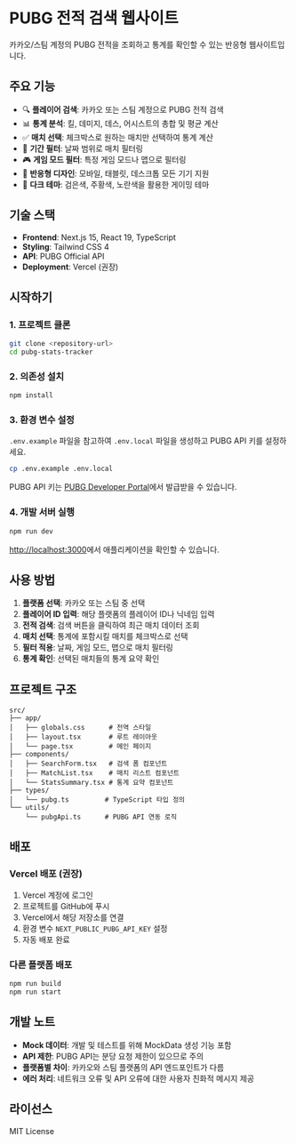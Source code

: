 # PUBG 전적 검색 웹사이트

카카오/스팀 계정의 PUBG 전적을 조회하고 통계를 확인할 수 있는 반응형 웹사이트입니다.

## 주요 기능

- 🔍 **플레이어 검색**: 카카오 또는 스팀 계정으로 PUBG 전적 검색
- 📊 **통계 분석**: 킬, 데미지, 데스, 어시스트의 총합 및 평균 계산
- ✅ **매치 선택**: 체크박스로 원하는 매치만 선택하여 통계 계산
- 📅 **기간 필터**: 날짜 범위로 매치 필터링
- 🎮 **게임 모드 필터**: 특정 게임 모드나 맵으로 필터링
- 📱 **반응형 디자인**: 모바일, 태블릿, 데스크톱 모든 기기 지원
- 🎨 **다크 테마**: 검은색, 주황색, 노란색을 활용한 게이밍 테마

## 기술 스택

- **Frontend**: Next.js 15, React 19, TypeScript
- **Styling**: Tailwind CSS 4
- **API**: PUBG Official API
- **Deployment**: Vercel (권장)

## 시작하기

### 1. 프로젝트 클론

```bash
git clone <repository-url>
cd pubg-stats-tracker
```

### 2. 의존성 설치

```bash
npm install
```

### 3. 환경 변수 설정

`.env.example` 파일을 참고하여 `.env.local` 파일을 생성하고 PUBG API 키를 설정하세요.

```bash
cp .env.example .env.local
```

PUBG API 키는 [PUBG Developer Portal](https://developer.pubg.com/)에서 발급받을 수 있습니다.

### 4. 개발 서버 실행

```bash
npm run dev
```

[http://localhost:3000](http://localhost:3000)에서 애플리케이션을 확인할 수 있습니다.

## 사용 방법

1. **플랫폼 선택**: 카카오 또는 스팀 중 선택
2. **플레이어 ID 입력**: 해당 플랫폼의 플레이어 ID나 닉네임 입력
3. **전적 검색**: 검색 버튼을 클릭하여 최근 매치 데이터 조회
4. **매치 선택**: 통계에 포함시킬 매치를 체크박스로 선택
5. **필터 적용**: 날짜, 게임 모드, 맵으로 매치 필터링
6. **통계 확인**: 선택된 매치들의 통계 요약 확인

## 프로젝트 구조

```
src/
├── app/
│   ├── globals.css      # 전역 스타일
│   ├── layout.tsx       # 루트 레이아웃
│   └── page.tsx         # 메인 페이지
├── components/
│   ├── SearchForm.tsx   # 검색 폼 컴포넌트
│   ├── MatchList.tsx    # 매치 리스트 컴포넌트
│   └── StatsSummary.tsx # 통계 요약 컴포넌트
├── types/
│   └── pubg.ts         # TypeScript 타입 정의
└── utils/
    └── pubgApi.ts      # PUBG API 연동 로직
```

## 배포

### Vercel 배포 (권장)

1. Vercel 계정에 로그인
2. 프로젝트를 GitHub에 푸시
3. Vercel에서 해당 저장소를 연결
4. 환경 변수 `NEXT_PUBLIC_PUBG_API_KEY` 설정
5. 자동 배포 완료

### 다른 플랫폼 배포

```bash
npm run build
npm run start
```

## 개발 노트

- **Mock 데이터**: 개발 및 테스트를 위해 MockData 생성 기능 포함
- **API 제한**: PUBG API는 분당 요청 제한이 있으므로 주의
- **플랫폼별 차이**: 카카오와 스팀 플랫폼의 API 엔드포인트가 다름
- **에러 처리**: 네트워크 오류 및 API 오류에 대한 사용자 친화적 메시지 제공

## 라이선스

MIT License